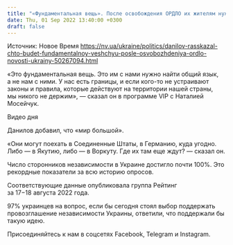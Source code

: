 ```yaml
---
title: "«Фундаментальная вещь». После освобождения ОРДЛО их жителям нужно будет с нами найти общий язык, а не нам с ними — Данилов"
date: Thu, 01 Sep 2022 13:40:00 +0300
draft: false
---
```

Источник: Новое Время https://nv.ua/ukraine/politics/danilov-rasskazal-chto-budet-fundamentalnoy-veshchyu-posle-osvobozhdeniya-ordlo-novosti-ukrainy-50267094.html


«Это фундаментальная вещь. Это им с нами нужно найти общий язык, а не нам с ними. У нас есть границы, и если кого-то не устраивают законы и правила, которые действуют на территории нашей страны, мы никого не держим», — сказал он в программе VIP с Наталией Мосейчук.

 Видео дня   

Данилов добавил, что «мир большой».

«Они могут поехать в Соединенные Штаты, в Германию, куда угодно. Либо — в Якутию, либо — в Воркуту. Где их там еще ждут? — сказал он.

Число сторонников независимости в Украине достигло почти 100%. Это рекордные показатели за всю историю опросов.

Соответствующие данные опубликовала группа Рейтинг за 17−18 августа 2022 года.

97% украинцев на вопрос, если бы сегодня стоял выбор поддержать провозглашение независимости Украины, ответили, что поддержали бы такую идею.

Присоединяйтесь к нам в соцсетях Facebook, Telegram и Instagram.
